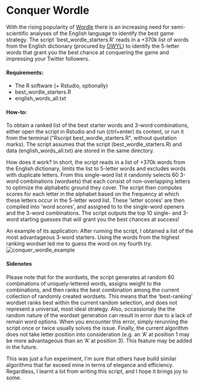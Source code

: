 # Conquer Wordle

With the rising popularity of [Wordle](https://www.powerlanguage.co.uk/wordle/) there is an increasing need for semi-scientific analyses of the English language to identify the best game strategy. The script 'best_wordle_starters.R' reads in a +370k list of words from the English dictionary (procured by [DWYL](https://github.com/dwyl/english-words)) to identify the 5-letter words that grant you the best chance at conquering the game and impressing your Twitter followers.

#### Requirements:
- The R software (+ Rstudio, optionally)
- best_wordle_starters.R
- english_words_all.txt

#### How-to:
To obtain a ranked list of the best starter words and 3-word combinations, either open the script in Rstudio and run (ctrl+enter) its content, or run it from the terminal ("Rscript best_wordle_starters.R", without quotation marks). The script assumes that the script (best_wordle_starters.R) and data (english_words_all.txt) are stored in the same directory.

How does it work? In short, the script reads in a list of +370k words from the English dictionary, limits the list to 5-letter words and excludes words with duplicate letters. From this single-word list it randomly selects 60 3-word combinations (wordsets) that each consist of non-overlapping letters to optimize the alphabetic ground they cover.   The script then computes scores for each letter in the alphabet based on the frequency at which these letters occur in the 5-letter word list. These 'letter scores' are then compiled into 'word scores', and assigned to to the single-word openers and the 3-word combinations. The script outputs the top 10 single- and 3-word starting guesses that will grant you the best chances at success!

An example of its application: After running the script, I obtained a list of the most advantageous 3-word starters. Using the words from the highest ranking wordset led me to guess the word on my fourth try. 
![conquer_wordle_example](https://user-images.githubusercontent.com/49392075/152574661-d55c197a-b835-42ae-aa06-563a7ab8f4a7.png)

#### Sidenotes
Please note that for the wordsets, the script generates at random 60 combinations of uniquely-lettered words, assigns weight to the combinations, and then ranks the best combination among the current collection of randomly created wordsets. This means that the ‘best-ranking’ wordset ranks best within the current random selection, and does not represent a universal, most ideal strategy. Also, occassionaly the the random nature of the wordset generation can result in error due to a lack of remain word options. When you encounter this error, simply rerunning the script once or twice usually solves the issue. Finally, the current algorithm does not take letter position into consideration (e.g. an ‘A’ at position 1 may be more advantageous than an ‘A’ at position 3). This feature may be added in the future. 

This was just a fun experiment, I'm sure that others have build similar algorithms that far exceed mine in terms of elegance and efficiency. Regardless, I learnt a lot from writing this script, and I hope it brings joy to some. 
